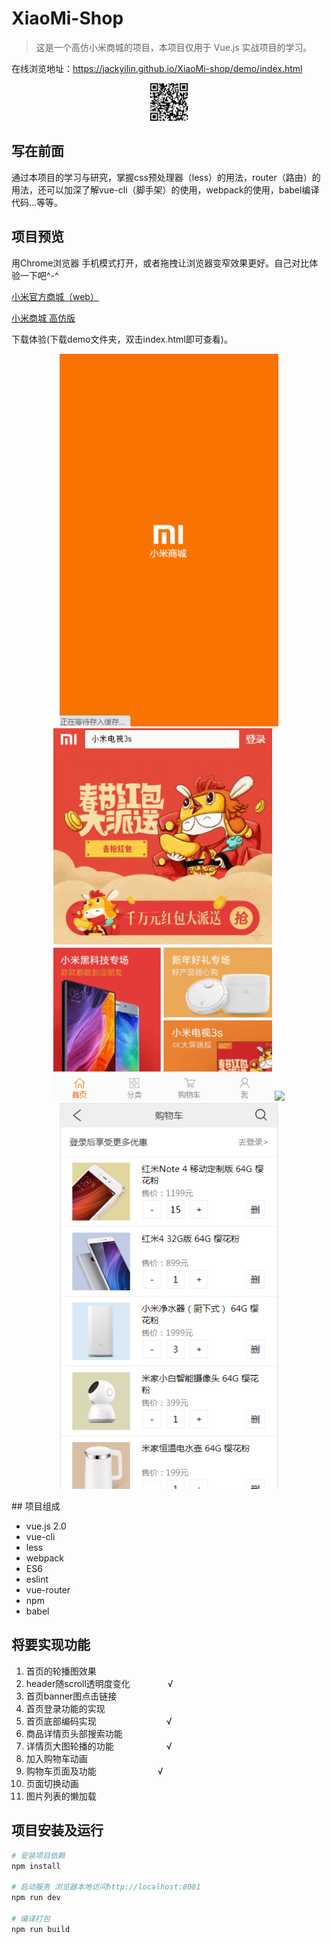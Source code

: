 # XiaoMi-Shop

> 这是一个高仿小米商城的项目，本项目仅用于 Vue.js 实战项目的学习。

在线浏览地址：https://jackyilin.github.io/XiaoMi-shop/demo/index.html
<div align="center">
<img src="https://github.com/Jackyilin/XiaoMi-shop/blob/master/demo/static/img/1555145544.png" width="60px" height="60px">
</div>


## 写在前面

  通过本项目的学习与研究，掌握css预处理器（less）的用法，router（路由）的用法，还可以加深了解vue-cli（脚手架）的使用，webpack的使用，babel编译代码...等等。


## 项目预览

  用Chrome浏览器 手机模式打开，或者拖拽让浏览器变窄效果更好。自己对比体验一下吧^-^

[小米官方商城（web）](http://m.mi.com/)

[小米商城 高仿版](https://jackyilin.github.io/XiaoMi-shop/demo/index.html)

下载体验(下载demo文件夹，双击index.html即可查看)。

<p align="center">
	<img src="https://github.com/beautifulBoys/beautifulBoys.github.io/blob/master/source/XiaoMi-Shop/images/newGIF.gif" width="350px"/>
	<img src="https://github.com/beautifulBoys/beautifulBoys.github.io/blob/master/source/XiaoMi-Shop/images/newGIF1.gif" width="350px"/>
	<img src="https://github.com/beautifulBoys/beautifulBoys.github.io/blob/master/source/XiaoMi-Shop/images/newGIF3.gif" width="350px"/>
	<img src="https://github.com/beautifulBoys/beautifulBoys.github.io/blob/master/source/XiaoMi-Shop/images/cart.png" width="350px"/>
</p>
## 项目组成

* vue.js 2.0
* vue-cli
* less
* webpack
* ES6
* eslint
* vue-router
* npm
* babel

## 将要实现功能

1. 首页的轮播图效果
2. header随scroll透明度变化　　　　 √
3. 首页banner图点击链接
4. 首页登录功能的实现
5. 首页底部编码实现　　　　　　　　√
6. 商品详情页头部搜索功能
7. 详情页大图轮播的功能　　　　　　√
8. 加入购物车动画
9. 购物车页面及功能　　　　　　　√
10. 页面切换动画
11. 图片列表的懒加载

## 项目安装及运行

``` bash
# 安装项目依赖
npm install

# 启动服务 浏览器本地访问http://localhost:8081
npm run dev

# 编译打包
npm run build
```


